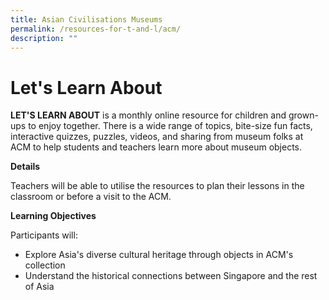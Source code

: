 ```yaml
---
title: Asian Civilisations Museums
permalink: /resources-for-t-and-l/acm/
description: ""
---
```

# Let's Learn About
**LET'S LEARN ABOUT** is a monthly online resource for children and grown-ups to enjoy together. There is a wide range of topics, bite-size fun facts, interactive quizzes, puzzles, videos, and sharing from museum folks at ACM to help students and teachers learn more about museum objects.

**Details**

Teachers will be able to utilise the resources to plan their lessons in the classroom or before a visit to the ACM.

**Learning Objectives**

Participants will:
* Explore Asia's diverse cultural heritage through objects in ACM's collection
* Understand the historical connections between Singapore and the rest of Asia